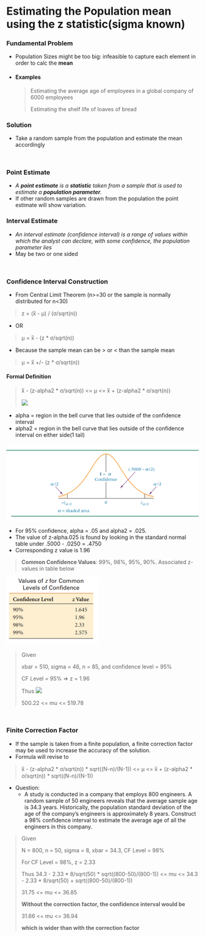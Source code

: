 <script src='https://cdnjs.cloudflare.com/ajax/libs/mathjax/2.7.4/MathJax.js?config=default'></script>

# Estimating the Population mean using the z statistic(sigma known)

### Fundamental Problem
- Population Sizes might be too big: infeasible to capture each element in order to calc the **mean**
- #### Examples
	> Estimating the average age of employees in a global company of 6000 employees
	>
	> Estimating the shelf life of loaves of bread

### Solution
- Take a random sample from the population and estimate the mean accordingly
<br>

### Point Estimate
- *A __point estimate__ is a __statistic__ taken from a sample that is used to estimate a __population parameter__.*
- If other random samples are drawn from the population the point estimate will show variation.

### Interval Estimate
- *An interval estimate (confidence interval) is a range of values within which the analyst can declare, with some confidence, the population parameter lies*
- May be two or one sided
<br>

### Confidence Interval Construction
- From Central Limit Theorem (n>=30 or the sample is normally distributed for n<30)
> z = (x̅ - μ) / (σ/sqrt(n))
- OR
> μ = x̅ - (z * σ/sqrt(n))
- Because the sample mean can be > or < than the sample mean
> μ = x̅ +/- (z * σ/sqrt(n))
#### Formal Definition
> x̅ - (z-alpha2 * σ/sqrt(n)) <= μ <= x̅ + (z-alpha2 * σ/sqrt(n))
>
> <img src="https://chart.apis.google.com/chart?cht=tx&chl=%5Cbar%7Bx%7D%20-%20z%20*%20%5Csigma%2F%5Csqrt%7Bn%7D%20%3C%3D%20%5Cmu%20%3C%3D%20%5Cbar%7Bx%7D%20%2B%20z%20*%20%5Csigma%2F%5Csqrt%7Bn%7D">
- alpha = region in the bell curve that lies outside of the confidence interval
- alpha2 = region in the bell curve that lies outside of the confidence interval on either side(1 tail)

<img src="https://github.com/vasudev89/Term2-QAB/blob/master/Chapter%208/Fig%208.3.PNG"
     alt="Fig 8.3"
     style="margin: auto;" />

- For 95% confidence, alpha = .05 and alpha2 = .025.
- The value of z-alpha.025 is found by looking in the standard normal table under .5000 - .0250 = .4750
- Corresponding z value is 1.96

> __Common Confidence Values__: 99%, 98%, 95%, 90%. Associated z-values in table below

<img src="https://github.com/vasudev89/Term2-QAB/blob/master/Chapter%208/Table%208.1.PNG"
     alt="Table 8.1"
     style="margin: auto;" />

> Given
>
> xbar = 510, sigma = 46, n = 85, and confidence level = 95%
> 
> CF Level = 95% => z = 1.96
>
> Thus <img src="https://chart.apis.google.com/chart?cht=tx&chl=510%20-%201.96%20*%2046%2F%5Csqrt%7B85%7D%20%3C%3D%20%5Cmu%20%3C%3D%20510%20%2B%201.96%20*%2046%2F%5Csqrt%7B85%7D"/>
>
> 500.22 <= mu <= 519.78

<br>

### Finite Correction Factor

- If the sample is taken from a finite population, a finite correction factor may be used to increase the accuracy of the solution.
- Formula will revise to
> x̅ - (z-alpha2 * σ/sqrt(n)) * sqrt((N-n)/(N-1)) <= μ <= x̅ + (z-alpha2 * σ/sqrt(n)) * sqrt((N-n)/(N-1))

- Question:
	- A study is conducted in a company that employs 800 engineers. A random sample of 50 engineers reveals that the average sample age is 34.3 years. Historically, the population standard deviation of the age of the company’s engineers is approximately 8 years. Construct a 98% confidence interval to estimate the average age of all the engineers in this company.

> Given
>
> N = 800, n = 50, sigma = 8, xbar = 34.3, CF Level = 98%
>
> For CF Level = 98%, z = 2.33
>
> Thus
> 34.3 - 2.33 * 8/sqrt(50) * sqrt((800-50)/(800-1)) <= mu <= 34.3 - 2.33 * 8/sqrt(50) + sqrt((800-50)/(800-1))
> 
> 31.75 <= mu <= 36.85
>
> __Without the correction factor, the confidence interval would be__
>
> 31.66 <= mu <= 36.94
>
> __which is wider than with the correction factor__